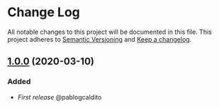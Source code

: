 # Change Log
All notable changes to this project will be documented in this file.
This project adheres to [Semantic Versioning](http://semver.org/) and [Keep a changelog](https://github.com/olivierlacan/keep-a-changelog).


## [1.0.0](https://github.com/idealista/prometheus_oracle_exporter_role/tree/1.0.0) (2020-03-10)

### Added
- *First release* @pablogcaldito
